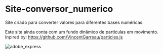 # Site-conversor_numerico
Site criado para converter valores para diferentes bases numéricas.

Este site ainda conta com um fundo dinâmico de partículas em movimento. <br>
Inpired by: https://github.com/VincentGarreau/particles.js

![adobe_express](https://user-images.githubusercontent.com/123118063/213706603-8092540c-cb6f-4e59-9524-5b632d7584cb.png)

